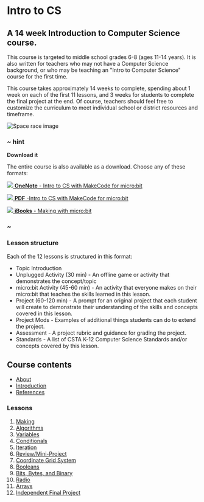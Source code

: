 # Intro to CS

## A 14 week Introduction to Computer Science course.

This course is targeted to middle school grades 6-8 (ages 11-14 years).  It is also written for teachers who may not have a Computer Science background, or who may be teaching an "Intro to Computer Science" course for the first time.

This course takes approximately 14 weeks to complete, spending about 1 week on each of the first 11 lessons, and 3 weeks for students to complete the final project at the end.  Of course, teachers should feel free to customize the curriculum to meet individual school or district resources and timeframe.

![Space race image](/static/courses/csintro.jpg)

### ~ hint
**Download it**

The entire course is also available as a download. Choose any of these formats:

[![](/static/courses/csintro/icons/microsoft-onenote-24x24.png) **OneNote** - Intro to CS with MakeCode for micro:bit](https://1drv.ms/o/s!AqsgsTyHBmRBgQvFaUaeANNHbxpC)

[![](/static/courses/csintro/icons/adobe-pdf-file-icon-24x24.png) **PDF** -Intro to CS with MakeCode for micro:bit](https://1drv.ms/b/s!AqsgsTyHBmRBgQ1Fjzm5y5wKG75M)

[![](/static/courses/csintro/icons/apple-itunes-ibook-24x24.png) **iBooks** - Making with micro:bit](https://itunes.apple.com/us/book/making-with-micro-bit/id1255260221?mt=11)
### ~

### Lesson structure

Each of the 12 lessons is structured in this format:
* Topic Introduction
* Unplugged Activity (30 min) - An offline game or activity that demonstrates the concept/topic
* micro:bit Activity (45-60 min) - An activity that everyone makes on their micro:bit that teaches the skills learned in this lesson.
* Project (60-120 min) - A prompt for an original project that each student will create to demonstrate their understanding of the skills and concepts covered in this lesson.
* Project Mods - Examples of additional things students can do to extend the project.
* Assessment - A project rubric and guidance for grading the project.
* Standards - A list of CSTA K-12 Computer Science Standards and/or concepts covered by this lesson.

## Course contents

* [About](/courses/csintro/about)
* [Introduction](/courses/csintro/introduction)
* [References](/courses/csintro/references)

### Lessons

1. [Making](/courses/csintro/making)
2. [Algorithms](/courses/csintro/algorithms) 
3. [Variables](/courses/csintro/variables) 
4. [Conditionals](/courses/csintro/conditionals)
5. [Iteration](/courses/csintro/iteration) 
6. [Review/Mini-Project](/courses/csintro/miniproject)
7. [Coordinate Grid System](/courses/csintro/coordinates)
8. [Booleans](/courses/csintro/booleans)
9. [Bits, Bytes, and Binary](/courses/csintro/binary)
10. [Radio](/courses/csintro/radio)
11. [Arrays](/courses/csintro/arrays)
12. [Independent Final Project](/courses/csintro/finalproject) 
